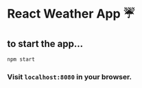 # React Weather App :umbrella:


## to start the app...
```bash
npm start
```

### Visit `localhost:8080` in your browser.
